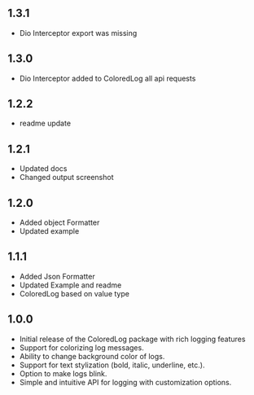 ## 1.3.1
- Dio Interceptor export was missing
## 1.3.0
- Dio Interceptor added to ColoredLog all api requests

## 1.2.2
- readme update

## 1.2.1
- Updated docs
- Changed output screenshot

## 1.2.0
- Added object Formatter
- Updated example

## 1.1.1
- Added Json Formatter
- Updated Example and readme
- ColoredLog based on value type


## 1.0.0
- Initial release of the ColoredLog package with rich logging features
- Support for colorizing log messages.
- Ability to change background color of logs.
- Support for text stylization (bold, italic, underline, etc.).
- Option to make logs blink.
- Simple and intuitive API for logging with customization options.

